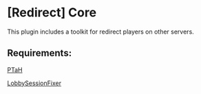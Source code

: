 # [Redirect] Core
This plugin includes a toolkit for redirect players on other servers.

Requirements:
------------
<a href="//ptah.zizt.ru/">PTaH</a>

<a href="//github.com/komashchenko/LobbySessionFixer">LobbySessionFixer</a>
